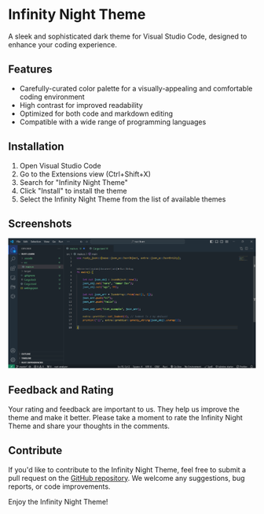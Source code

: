 # Infinity Night Theme

A sleek and sophisticated dark theme for Visual Studio Code, designed to enhance your coding experience.

## Features

- Carefully-curated color palette for a visually-appealing and comfortable coding environment
- High contrast for improved readability
- Optimized for both code and markdown editing
- Compatible with a wide range of programming languages

## Installation

1. Open Visual Studio Code
2. Go to the Extensions view (Ctrl+Shift+X)
3. Search for "Infinity Night Theme"
4. Click "Install" to install the theme
5. Select the Infinity Night Theme from the list of available themes

## Screenshots

![Infinity Night Theme Screenshot](https://github.com/ammardevz/Infinity-Night-theme/blob/main/img1.png?raw=true)

## Feedback and Rating

Your rating and feedback are important to us. They help us improve the theme and make it better. Please take a moment to rate the Infinity Night Theme and share your thoughts in the comments.

## Contribute

If you'd like to contribute to the Infinity Night Theme, feel free to submit a pull request on the [GitHub repository](https://github.com/ammardevz/Infinity-Night-theme). We welcome any suggestions, bug reports, or code improvements.

Enjoy the Infinity Night Theme!
